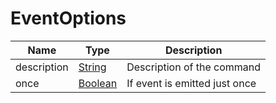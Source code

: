 # EventOptions

| Name        | Type                                                                                                | Description                   |
| ----------- | --------------------------------------------------------------------------------------------------- | ----------------------------- |
| description | [String](https://developer.mozilla.org/en-US/docs/Web/JavaScript/Reference/Global_Objects/String)   | Description of the command    |
| once        | [Boolean](https://developer.mozilla.org/en-US/docs/Web/JavaScript/Reference/Global_Objects/Boolean) | If event is emitted just once |
